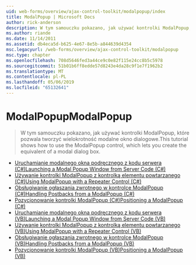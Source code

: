 ```yaml
---
uid: web-forms/overview/ajax-control-toolkit/modalpopup/index
title: ModalPopup | Microsoft Docs
author: rick-anderson
description: W tym samouczku pokazano, jak używać kontrolki ModalPopup, które pozwala tworzyć wielokrotność modalne okno dialogowe.
ms.author: riande
ms.date: 11/14/2011
ms.assetid: db4eca5d-b625-4e67-8e5b-a844639d4354
msc.legacyurl: /web-forms/overview/ajax-control-toolkit/modalpopup
msc.type: chapter
ms.openlocfilehash: 708d5646fed3a44ce9c0e82f115e24cc8b5c5978
ms.sourcegitcommit: 51b01b6ff8edde57d8243e4da28c9f1e7f1962b2
ms.translationtype: MT
ms.contentlocale: pl-PL
ms.lasthandoff: 05/06/2019
ms.locfileid: "65132641"
---
```

# <a name="modalpopup"></a><span data-ttu-id="6039e-103">ModalPopup</span><span class="sxs-lookup"><span data-stu-id="6039e-103">ModalPopup</span></span>

> <span data-ttu-id="6039e-104">W tym samouczku pokazano, jak używać kontrolki ModalPopup, które pozwala tworzyć wielokrotność modalne okno dialogowe.</span><span class="sxs-lookup"><span data-stu-id="6039e-104">This tutorial shows how to use the ModalPopup control, which lets you create the equivalent of a modal dialog box.</span></span>

- [<span data-ttu-id="6039e-105">Uruchamianie modalnego okna podręcznego z kodu serwera (C#)</span><span class="sxs-lookup"><span data-stu-id="6039e-105">Launching a Modal Popup Window from Server Code (C#)</span></span>](launching-a-modal-popup-window-from-server-code-cs.md)
- [<span data-ttu-id="6039e-106">Używanie kontrolki ModalPopup z kontrolką elementu powtarzanego (C#)</span><span class="sxs-lookup"><span data-stu-id="6039e-106">Using ModalPopup with a Repeater Control (C#)</span></span>](using-modalpopup-with-a-repeater-control-cs.md)
- [<span data-ttu-id="6039e-107">Obsługiwanie ogłaszania zwrotnego w kontrolce ModalPopup (C#)</span><span class="sxs-lookup"><span data-stu-id="6039e-107">Handling Postbacks from a ModalPopup (C#)</span></span>](handling-postbacks-from-a-modalpopup-cs.md)
- [<span data-ttu-id="6039e-108">Pozycjonowanie kontrolki ModalPopup (C#)</span><span class="sxs-lookup"><span data-stu-id="6039e-108">Positioning a ModalPopup (C#)</span></span>](positioning-a-modalpopup-cs.md)
- [<span data-ttu-id="6039e-109">Uruchamianie modalnego okna podręcznego z kodu serwera (VB)</span><span class="sxs-lookup"><span data-stu-id="6039e-109">Launching a Modal Popup Window from Server Code (VB)</span></span>](launching-a-modal-popup-window-from-server-code-vb.md)
- [<span data-ttu-id="6039e-110">Używanie kontrolki ModalPopup z kontrolką elementu powtarzanego (VB)</span><span class="sxs-lookup"><span data-stu-id="6039e-110">Using ModalPopup with a Repeater Control (VB)</span></span>](using-modalpopup-with-a-repeater-control-vb.md)
- [<span data-ttu-id="6039e-111">Obsługiwanie ogłaszania zwrotnego w kontrolce ModalPopup (VB)</span><span class="sxs-lookup"><span data-stu-id="6039e-111">Handling Postbacks from a ModalPopup (VB)</span></span>](handling-postbacks-from-a-modalpopup-vb.md)
- [<span data-ttu-id="6039e-112">Pozycjonowanie kontrolki ModalPopup (VB)</span><span class="sxs-lookup"><span data-stu-id="6039e-112">Positioning a ModalPopup (VB)</span></span>](positioning-a-modalpopup-vb.md)
